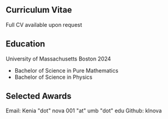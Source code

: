 ## Curriculum Vitae
Full CV available upon request
## Education
University of Massachusetts Boston 2024
- Bachelor of Science in Pure Mathematics
- Bachelor of Science in Physics 

## Selected Awards



Email: Kenia "dot" nova 001 "at" umb "dot" edu
Github: klnova
